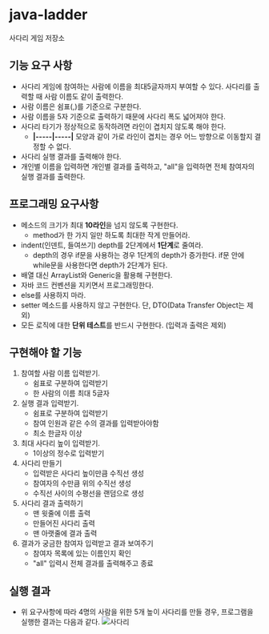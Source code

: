 # java-ladder
사다리 게임 저장소

## 기능 요구 사항

- 사다리 게임에 참여하는 사람에 이름을 최대5글자까지 부여할 수 있다. 사다리를 출력할 때 사람 이름도 같이 출력한다.
- 사람 이름은 쉼표(,)를 기준으로 구분한다.
- 사람 이름을 5자 기준으로 출력하기 때문에 사다리 폭도 넓어져야 한다.
- 사다리 타기가 정상적으로 동작하려면 라인이 겹치지 않도록 해야 한다.
    - **|-----|-----|** 모양과 같이 가로 라인이 겹치는 경우 어느 방향으로 이동할지 결정할 수 없다.
- 사다리 실행 결과를 출력해야 한다.
- 개인별 이름을 입력하면 개인별 결과를 출력하고, "all"을 입력하면 전체 참여자의 실행 결과를 출력한다.

## 프로그래밍 요구사항

- 메소드의 크기가 최대 **10라인**을 넘지 않도록 구현한다.
    - method가 한 가지 일만 하도록 최대한 작게 만들어라.
- indent(인덴트, 들여쓰기) depth를 2단계에서 **1단계**로 줄여라.
    - depth의 경우 if문을 사용하는 경우 1단계의 depth가 증가한다. if문 안에 while문을 사용한다면 depth가 2단계가 된다.
- 배열 대신 ArrayList와 Generic을 활용해 구현한다.
- 자바 코드 컨벤션을 지키면서 프로그래밍한다.
- else를 사용하지 마라.
- setter 메소드를 사용하지 않고 구현한다. 단, DTO(Data Transfer Object는 제외)
- 모든 로직에 대한 **단위 테스트**를 반드시 구현한다. (입력과 출력은 제외)

## 구현해야 할 기능
1. 참여할 사람 이름 입력받기.
    - 쉼표로 구분하여 입력받기
    - 한 사람의 이름 최대 5글자
2. 실행 결과 입력받기.
    - 쉼표로 구분하여 입력받기
    - 참여 인원과 같은 수의 결과를 입력받아야함
    - 최소 한글자 이상
3. 최대 사다리 높이 입력받기.
    - 1이상의 정수로 입력받기
4. 사다리 만들기
    - 입력받은 사다리 높이만큼 수직선 생성
    - 참여자의 수만큼 위의 수직선 생성
    - 수직선 사이의 수평선을 랜덤으로 생성
5. 사다리 결과 출력하기
    - 맨 윗줄에 이름 출력
    - 만들어진 사다리 출력    
    - 맨 아랫줄에 결과 출력
6. 결과가 궁금한 참여자 입력받고 결과 보여주기
    - 참여자 목록에 있는 이름인지 확인
    - "all" 입력시 전체 결과를 출력해주고 종료

## 실행 결과

- 위 요구사항에 따라 4명의 사람을 위한 5개 높이 사다리를 만들 경우, 프로그램을 실행한 결과는 다음과 같다.
![사다리](https://user-images.githubusercontent.com/49441876/82286974-0a1fd500-99da-11ea-9a8a-d24702e4ae5b.png)
